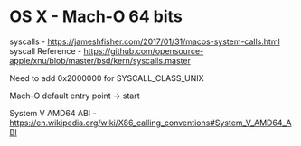 # OS X - Mach-O 64 bits
syscalls - https://jameshfisher.com/2017/01/31/macos-system-calls.html
syscall Reference  - https://github.com/opensource-apple/xnu/blob/master/bsd/kern/syscalls.master

Need to add 0x2000000 for SYSCALL_CLASS_UNIX 

Mach-O default entry point -> start

System V AMD64 ABI - https://en.wikipedia.org/wiki/X86_calling_conventions#System_V_AMD64_ABI


